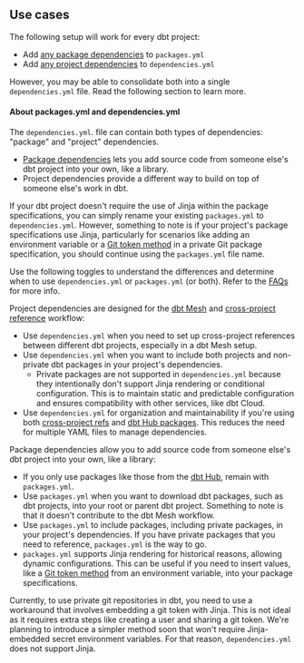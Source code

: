 
## Use cases

The following setup will work for every dbt project:

- Add [any package dependencies](/docs/collaborate/govern/project-dependencies#when-to-use-project-dependencies) to `packages.yml`
- Add [any project dependencies](/docs/collaborate/govern/project-dependencies#when-to-use-package-dependencies) to `dependencies.yml`

However, you may be able to consolidate both into a single `dependencies.yml` file. Read the following section to learn more.

#### About packages.yml and dependencies.yml
The `dependencies.yml`. file can contain both types of dependencies: "package" and "project" dependencies.
- [Package dependencies](/docs/build/packages#how-do-i-add-a-package-to-my-project) lets you add source code from someone else's dbt project into your own, like a library.
- Project dependencies provide a different way to build on top of someone else's work in dbt.

If your dbt project doesn't require the use of Jinja within the package specifications, you can simply rename your existing `packages.yml` to `dependencies.yml`. However, something to note is if your project's package specifications use Jinja, particularly for scenarios like adding an environment variable or a [Git token method](/docs/build/packages#git-token-method) in a private Git package specification, you should continue using the `packages.yml` file name.

Use the following toggles to understand the differences and determine when to use `dependencies.yml` or `packages.yml` (or both). Refer to the [FAQs](#faqs) for more info.

<Expandable alt_header="When to use Project dependencies" >

Project dependencies are designed for the [dbt Mesh](/best-practices/how-we-mesh/mesh-1-intro) and [cross-project reference](/docs/collaborate/govern/project-dependencies#how-to-write-cross-project-ref) workflow:

- Use `dependencies.yml` when you need to set up cross-project references between different dbt projects, especially in a dbt Mesh setup.
- Use `dependencies.yml` when you want to include both projects and non-private dbt packages in your project's dependencies.
  - Private packages are not supported in `dependencies.yml` because they intentionally don't support Jinja rendering or conditional configuration. This is to maintain static and predictable configuration and ensures compatibility with other services, like dbt Cloud.
- Use `dependencies.yml` for organization and maintainability if you're using both [cross-project refs](/docs/collaborate/govern/project-dependencies#how-to-write-cross-project-ref) and [dbt Hub packages](https://hub.getdbt.com/). This reduces the need for multiple YAML files to manage dependencies.

</Expandable>

<Expandable alt_header="When to use Package dependencies" >

Package dependencies allow you to add source code from someone else's dbt project into your own, like a library:

- If you only use packages like those from the [dbt Hub](https://hub.getdbt.com/), remain with `packages.yml`.
- Use `packages.yml` when you want to download dbt packages, such as dbt projects, into your root or parent dbt project. Something to note is that it doesn't contribute to the dbt Mesh workflow.
- Use `packages.yml` to include packages, including private packages, in your project's dependencies. If you have private packages that you need to reference, `packages.yml` is the way to go.
- `packages.yml` supports Jinja rendering for historical reasons, allowing dynamic configurations. This can be useful if you need to insert values, like a [Git token method](/docs/build/packages#git-token-method) from an environment variable, into your package specifications.

Currently, to use private git repositories in dbt, you need to use a workaround that involves embedding a git token with Jinja. This is not ideal as it requires extra steps like creating a user and sharing a git token. We're planning to introduce a simpler method soon that won't require Jinja-embedded secret environment variables. For that reason, `dependencies.yml` does not support Jinja.

</Expandable>
